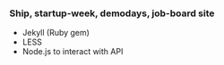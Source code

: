 ### Ship, startup-week, demodays, job-board site

- Jekyll (Ruby gem)
- LESS
- Node.js to interact with API